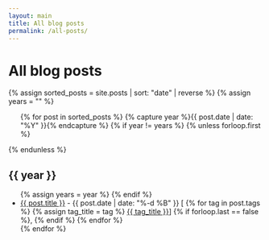 ```yaml
---
layout: main
title: All blog posts
permalink: /all-posts/
---
```

<div class="page-header">
<h1>All blog posts</h1>
</div>
<div>
 {% assign sorted_posts = site.posts | sort: "date" | reverse %}
    {% assign years = "" %}
    <ul>
      {% for post in sorted_posts %}
        {% capture year %}{{ post.date | date: "%Y" }}{% endcapture %}
        {% if year != years %}
          {% unless forloop.first %}</ul>{% endunless %}
          <h2>{{ year }}</h2>
          <ul>
          {% assign years = year %}
        {% endif %}
        <li>
          <a href="{{ post.url }}">{{ post.title }}</a> - 
          <span>{{ post.date | date: "%-d %B" }}</span>
          <span>
           [
            {% for tag in post.tags %}
              {% assign tag_title = tag %}
              <a href="/tags/{{ tag }}/">{{ tag_title }}</a>]
           {% if forloop.last == false %}, {% endif %}
            {% endfor %}
          </span>
        </li>
      {% endfor %}
    </ul>
